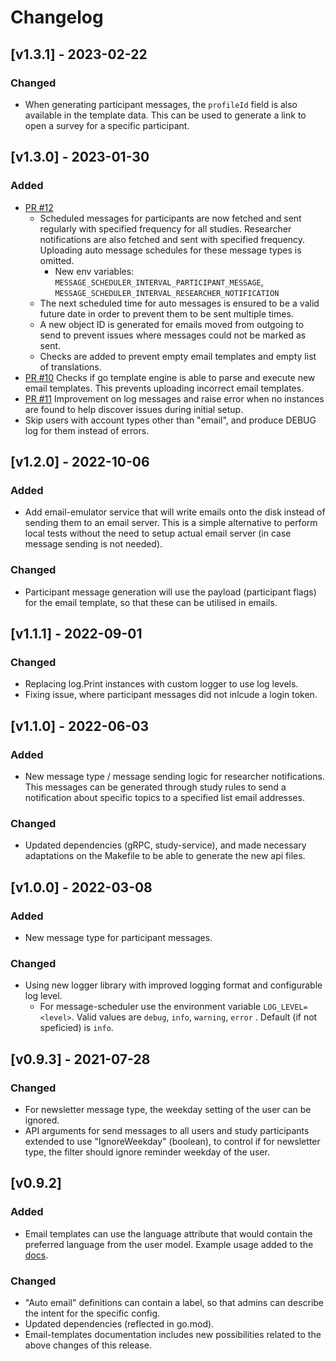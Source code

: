 # Changelog

## [v1.3.1] - 2023-02-22

### Changed

- When generating participant messages, the `profileId` field is also available in the template data. This can be used to generate a link to open a survey for a specific participant.

## [v1.3.0] - 2023-01-30

### Added

- [PR #12](https://github.com/influenzanet/messaging-service/pull/12)
  - Scheduled messages for participants are now fetched and sent regularly with specified frequency for all studies. Researcher notifications are also fetched and sent with specified frequency. Uploading auto message schedules for these message types is omitted.
    - New env variables: `MESSAGE_SCHEDULER_INTERVAL_PARTICIPANT_MESSAGE`, `MESSAGE_SCHEDULER_INTERVAL_RESEARCHER_NOTIFICATION`
  - The next scheduled time for auto messages is ensured to be a valid future date in order to prevent them to be sent multiple times.
  - A new object ID is generated for emails moved from outgoing to send to prevent issues where messages could not be marked as sent.
  - Checks are added to prevent empty email templates and empty list of translations.
- [PR #10](https://github.com/influenzanet/messaging-service/pull/10) Checks if go template engine is able to parse and execute new email templates. This prevents uploading incorrect email templates.
- [PR #11](https://github.com/influenzanet/messaging-service/pull/11) Improvement on log messages and raise error when no instances are found to help discover issues during initial setup.
- Skip users with account types other than "email", and produce DEBUG log for them instead of errors.

## [v1.2.0] - 2022-10-06

### Added

- Add email-emulator service that will write emails onto the disk instead of sending them to an email server. This is a simple alternative to perform local tests without the need to setup actual email server (in case message sending is not needed).

### Changed

- Participant message generation will use the payload (participant flags) for the email template, so that these can be utilised in emails.

## [v1.1.1] - 2022-09-01

### Changed

- Replacing log.Print instances with custom logger to use log levels.
- Fixing issue, where participant messages did not inlcude a login token.

## [v1.1.0] - 2022-06-03

### Added

- New message type / message sending logic for researcher notifications. This messages can be generated through study rules to send a notification about specific topics to a specified list email addresses.

### Changed

- Updated dependencies (gRPC, study-service), and made necessary adaptations on the Makefile to be able to generate the new api files.

## [v1.0.0] - 2022-03-08

### Added

- New message type for participant messages.

### Changed

- Using new logger library with improved logging format and configurable log level.
  - For message-scheduler use the environment variable `LOG_LEVEL=<level>`. Valid values are `debug`, `info`, `warning`, `error` . Default (if not speficied) is `info`.

## [v0.9.3] - 2021-07-28

### Changed

- For newsletter message type, the weekday setting of the user can be ignored.
- API arguments for send messages to all users and study participants extended to use "IgnoreWeekday" (boolean), to control if for newsletter type, the filter should ignore reminder weekday of the user.

## [v0.9.2]

### Added

- Email templates can use the language attribute that would contain the preferred language from the user model. Example usage added to the [docs](docs/email-templates.md).

### Changed

- "Auto email" definitions can contain a label, so that admins can describe the intent for the specific config.
- Updated dependencies (reflected in go.mod).
- Email-templates documentation includes new possibilities related to the above changes of this release.
